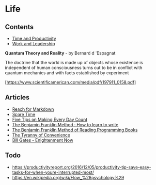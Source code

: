 # Life

## Contents

- [Time and Productivity](https://github.com/billyxs/notes.md/blob/master/life/TIME_PRODUCTIVITY.md)
- [Work and Leadership](https://github.com/billyxs/notes.md/blob/master/life/WORK_LEADERSHIP.md)

**Quantum Theory and Reality** - by Bernard d 'Espagnat

The doctrine that the world is made up of objects whose existence
is independent of human consciousness turns out to be in conflict
with quantum mechanics and with facts established by experiment

[https://www.scientificamerican.com/media/pdf/197911_0158.pdf]


## Articles

+ [Reach for Markdown](https://blog.jez.io/reach-for-markdown/)
+ [Spare Time](https://www.brainpickings.org/2018/01/24/ursula-k-le-guin-spare-time/)
+ [Five Tips on Making Every Day Count](https://www.virgin.com/richard-branson/five-tips-making-every-day-count)
+ [The Benjamin Franklin Method : How to learn to write](https://medium.com/personal-growth/the-benjamin-franklin-method-how-to-actually-learn-to-write-1ac4ebc7c3a7)
+ [The Benjamin Franklin Method of Reading Programming Books](http://www.pathsensitive.com/2018/01/the-benjamin-franklin-method-of-reading.html?m=1)
+ [The Tyranny of Convenience](https://mobile.nytimes.com/2018/02/16/opinion/sunday/tyranny-convenience.html?referer=https://news.ycombinator.com/)
+ [Bill Gates - Enightenment Now](https://www.gatesnotes.com/Books/Enlightenment-Now)


## Todo

+ https://productivityreport.org/2016/12/05/productivity-tip-save-easy-tasks-for-when-youre-interrupted-most/
+ https://en.wikipedia.org/wiki/Flow_%28psychology%29
